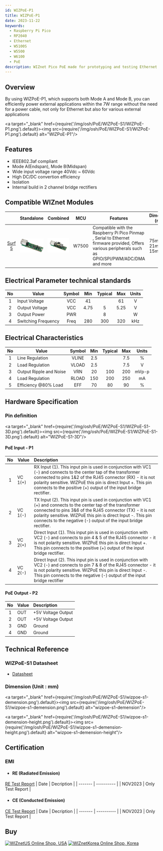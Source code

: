 ```yaml
---
id: WIZPoE-P1
title: WIZPoE-P1
date: 2023-11-22
keywords:
  - Raspberry Pi Pico
  - RP2040
  - Ethernet
  - W5100S
  - W5500
  - W6100
  - PoE
description: WIZnet Pico PoE made for prototyping and testing Ethernet capabilities on Pico
---
```



## Overview

By using WIZPoE-P1, which supports both Mode A and Mode B, you can efficiently power external applications within the 7W range without the need for a power cable, not only for Ethernet but also for various external applications

<a target="_blank" href={require('/img/osh/PoE/WIZPoE-S1/WIZPoE-P1.png').default}><img src={require('/img/osh/PoE/WIZPoE-S1/WIZPoE-P1.png').default} alt="WIZPoE-P1"/></a>

## Features

- IEEE802.3af compliant
- Mode A(Endspan), Mode B(Midspan)
- Wide input voltage range 40Vdc ~ 60Vdc
- High DC/DC convertion efficiency
- Isolation
- Internal build in 2 channel bridge rectifiers

## Compatible WIZnet Modules

|           | Standalone |  Combined  |  MCU       | Features           |     Dimension (mm) |
|  :-----:  | :-----:  |   :----:  | ------------- | ------------------ |  -------------- |
| [Surf 5](./../surf5/surf5.md) | ![WIZPoE-S1](/img/osh/surf5/only_surf5_R100_img.png) | ![WIZPoE-S1](/img/osh/PoE/WIZPoE-S1/Surf5-WIZPOE-P1.png) |W7500|Compatible with the Raspberry Pi Pico Pinmap , Serial to Ethernet firmware provided, Offers various peripherals such as GPIO/SPI/PWM/ADC/DMA and more| 75mm x 21mm x 15mm |


## Electrical Parameter technical standards

|  No   | Value                 | Symbol    | Min   |  Typical  | Max  |  Units |
| :---: | --------------------- | :-------: | :---: | :-------: | :--: | :----: |
|   1   | Input Voltage         | VCC       | 41    |           | 61   |    V   |
|   2   | Output Voltage        | VCC       | 4.75  |     5     | 5.25 |    V   |
|   3   | Output Power          | PWR       |       |     8     |      |    W   |
|   4   | Switching Frequency   | Freq      | 280   |    300    | 320  |  kHz   |

## Electrical Characteristics

|  No   | Value                   | Symbol    | Min   |  Typical  | Max  |  Units |
| :---: | ----------------------- | :-------: | :---: | :-------: | :--: | :----: |
|   1   | Line Regulation         | VLINE     | 2.5   |           | 7.5  |    %   |
|   2   | Load Regulation         | VLOAD     | 2.5   |           | 7.5  |    V   |
|   3   | Output Ripple and Noise | VRN       | 20    |    100    | 200  | mVp-p  |
|   4   | Load Regulation         | RLOAD     | 150   |    200    | 250  |   mA   |
|   5   | Efficiency @80% Load    | EFF       | 70    |    80     | 90   |    %   |

## Hardware Specification

### Pin definition
<a target="_blank" href={require('/img/osh/PoE/WIZPoE-S1/WIZPoE-S1-3D.png').default}><img src={require('/img/osh/PoE/WIZPoE-S1/WIZPoE-S1-3D.png').default} alt="WIZPoE-S1-3D"/></a>

#### PoE Input - P1
|  No   | Value                   | Description |
| :---: | ----------------------- | :--------- |
|   1   | VC 1(+)|RX Input (1). This input pin is used in conjunction with VC1 (-) and connects to the center tap of the transformer connected to pins 1&2 of the RJ45 connector (RX) - it is not polarity sensitive. WIZPoE this pin is direct Input +. This pin connects to the positive (+) output of the input bridge rectifier.|
|   2   | VC 1(-)| TX Input (2). This input pin is used in conjunction with VC1 (+) and connects to the center tap of the transformer connected to pins 3&6 of the RJ45 connector (TX) - it is not polarity sensitive. WIZPoE this pin is direct Input -. This pin connects to the negative (-) output of the input bridge rectifier.|
|   3   | VC 2(+)| Direct Input (1). This input pin is used in conjunction with VC2 (-) and connects to pin 4 & 5 of the RJ45 connector - it is not polarity sensitive. WIZPoE this pin is direct Input +. This pin connects to the positive (+) output of the input bridge rectifier.|
|   4   | VC 2(-)| Direct Input (2). This input pin is used in conjunction with VC2 (-) and connects to pin 7 & 8 of the RJ45 connector - it is not polarity sensitive. WIZPoE this pin is direct Input -. This pin connects to the negative (-) output of the input bridge rectifier   |

#### PoE Output - P2
|  No   | Value                   | Description |
| :---: | ----------------------- | :--------- |
|   1   | OUT|+5V Voltage Output|
|   2   | OUT|+5V Voltage Output|
|   3   | GND| Ground|
|   4   | GND| Ground|
## Technical Reference

### WIZPoE-S1 Datasheet

- <a href="/img/osh/PoE/WIZPoE-S1/wizpoe-s1-datasheet.pdf" target="_blank">Datasheet</a>

### Dimension (Unit : mm)
<a target="_blank" href={require('/img/osh/PoE/WIZPoE-S1/wizpoe-s1-demension.png').default}><img src={require('/img/osh/PoE/WIZPoE-S1/wizpoe-s1-demension.png').default} alt="wizpoe-s1-demension"/></a>

<a target="_blank" href={require('/img/osh/PoE/WIZPoE-S1/wizpoe-s1-demension-height.png').default}><img src={require('/img/osh/PoE/WIZPoE-S1/wizpoe-s1-demension-height.png').default} alt="wizpoe-s1-demension-height"/></a>


## Certification

### EMI

- #### RE (Radiated Emission)
 <a href="/img/osh/PoE/WIZPoE-S1/re-surf5-s1-3.5w.pdf" target="_blank">RE Test Report</a>
| Date    | Decription |
| ------- | ---------- |
| NOV2023 | Only Test Report |

- #### CE (Conducted Emission)
 <a href="/img/osh/PoE/WIZPoE-S1/ce-picopoe-s1.pdf" target="_blank">CE Test Report</a>
| Date    | Decription |
| ------- | ---------- |
| NOV2023 | Only Test Report |

## Buy

[![WIZnetUS Online Shop, USA](/img/products/w5100s-evb-pico/icons/dollar.png)](https://wiznetshop.io/product/detail.html?product_no=1088&cate_no=1&display_group=3)
[![WIZnetKorea Online Shop, Korea](/img/products/w5100s-evb-pico/icons/won.png)](https://wiznetshop.io/product/detail.html?product_no=1088&cate_no=1&display_group=3)